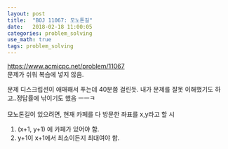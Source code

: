 ```yaml
---
layout: post
title:  "BOJ 11067: 모노톤길"
date:   2018-02-18 11:00:05 
categories: problem_solving
use_math: true
tags: problem_solving
---
```


<a target="_blank" href="https://www.acmicpc.net/problem/11067">https://www.acmicpc.net/problem/11067</a><br/>
문제가 쉬워 복습에 넣지 않음.<br/>

문제 디스크립션이 애매해서 푸는데 40분쯤 걸린듯. 내가 문제를 잘못 이해했기도 하고..정답률에 낚이기도 했음 ㅡㅡㅋ<br/>
<br/>
모노톤길이 있으려면, 현재 카페를 다 방문한 좌표를 x,y라고 할 시<br/>
1) (x+1, y+1) 에 카페가 있어야 함.<br/>
2) y+1이 x+1에서 최소이든지 최대여야 함.<br/>

[quan]: https://github.com/nailbrainz/Algospot/blob/master/QUANTIZE/QUANTIZE.cpp